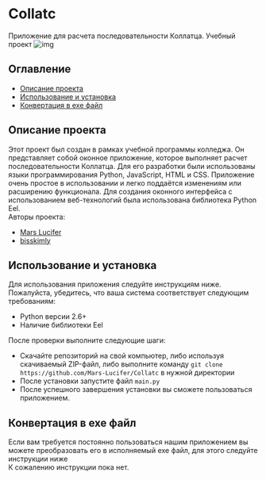 # Collatc
Приложение для расчета последовательности Коллатца. Учебный проект
![img](https://github.com/Mars-Lucifer/Collatc/blob/main/img.svg)


## Оглавление
- [Описание проекта](#описание-проекта)
- [Использование и установка](#использование-и-установка)
- [Конвертация в exe файл](#конвертация-в-exe-файл)


## Описание проекта
Этот проект был создан в рамках учебной программы колледжа. Он представляет собой оконное приложение, которое выполняет расчет последовательности Коллатца. Для его разработки были использованы языки программирования Python, JavaScript, HTML и CSS. Приложение очень простое в использовании и легко поддаётся изменениям или расширению функционала. Для создания оконного интерфейса с использованием веб-технологий была использована библиотека Python Eel.<br/>
Авторы проекта:
- [Mars Lucifer](https://t.me/Mars_Lucifer)
- [bisskimly](https://t.me/Just_a_second)


## Использование и установка
Для использования приложения следуйте инструкциям ниже. Пожалуйста, убедитесь, что ваша система соответствует следующим требованиям:
- Python версии 2.6+
- Наличие библиотеки Eel

После проверки выполните следующие шаги:
- Скачайте репозиторий на свой компьютер, либо используя скачиваемый ZIP-файл, либо выполните команду `git clone https://github.com/Mars-Lucifer/Collatc` в нужной директории
- После установки запустите файл `main.py`
- После успешного завершения установки вы сможете пользоваться приложением.


## Конвертация в exe файл
Если вам требуется постоянно пользоваться нашим приложением вы можете преобразовать его в исполняемый exe файл, для этого следуйте инструкции ниже<br/>
К сожалению инструкции пока нет.
